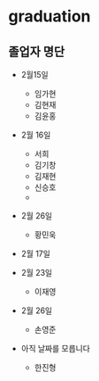 # graduation
## 졸업자 명단 

- 2월15일
  - 임가현
  - 김현재
  - 김윤홍 

- 2월 16일
  - 서희     
  - 김기창
  - 김재현
  - 신승호    
  -     
- 2월 26일
  - 황민욱


- 2월 17일

- 2월 23일
  - 이재영
- 2월 26일
  - 손영준


- 아직 날짜를 모릅니다
  - 한진형

